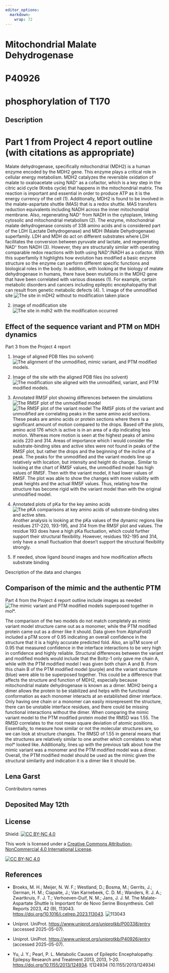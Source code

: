 ```yaml
---
editor_options: 
  markdown: 
    wrap: 72
---
```


# Mitochondrial Malate Dehydrogenase

# P40926

# phosphorylation of T170

## Description

# Part 1 from Project 4 report outline (with citations as appropriate)

Malate dehydrogenase, specifically mitochondrial (MDH2) is a human
enzyme encoded by the MDH2 gene. This enzyme plays a critical role in
cellular energy metabolism. MDH2 catalyzes the reversible oxidation of
malate to oxaloacetate using NAD⁺ as a cofactor, which is a key step in
the citric acid cycle (Krebs cycle) that happens in the mitochondrial
matrix. The reaction is important and essential in order to produce ATP
as it is the energy currency of the cell (1). Additionally, MDH2 is
found to be involved in the malate-aspartate shuttle (MAS) that is a
redox shuttle. MAS transfers reduction equivalents including NADH across
the inner mitochondrial membrane. Also, regenerating NAD⁺ from NADH in
the cytoplasm, linking cytosolic and mitochondrial metabolism (2). The
enzyme, mitochondrial malate dehydrogenase consists of 338 amino acids
and is considered part of the LDH (Lactate Dehydrogenase) and MDH
(Malate Dehydrogenase) superfamily. LDH and MDH do act on different
substrates where LDH facilitates the conversion between pyruvate and
lactate, and regenerating NAD⁺ from NADH (3). However, they are
structurally similar with operating comparable redox reactions with both
using NAD⁺/NADH as a cofactor. With this superfamily it highlights how
evolution has modified a basic enzyme structure so the enzyme can
perform different specific functions and biological roles in the body.
In addition, with looking at the biology of malate dehydrogenase in
humans, there have been mutations in the MDH2 gene that have been
correlated with various diseases (1). For example, certain metabolic
disorders and cancers including epileptic encephalopathy that can result
from genetic metabolic defects (4). 1. image of the unmodified site
![The site in mDH2 without to modification taken
place](images/weak_interactions_unmodified.png)

2.  image of modification site ![The site in mdh2 with the modification
    occurred](images/weak_interactions_PTM_modified.png)

## Effect of the sequence variant and PTM on MDH dynamics

Part 3 from the Project 4 report

1.  Image of aligned PDB files (no solvent) ![The alignment of the
    unmodified, mimic variant, and PTM modified
    models.](images/alignment_unmodified_variant_and_PTM_modified.png)

2.  Image of the site with the aligned PDB files (no solvent) ![The
    modification site aligned with the unmodified, variant, and PTM
    modified models.](images/modification_site.png)

3.  Annotated RMSF plot showing differences between the simulations
    ![The RMSF plot of the unmodified
    model](images/RMSF_plot_unmodified.png) ![The RMSF plot of the
    variant model](images/RMSF_plot_variant.png) The RMSF plots of the
    variant and unmodified are correlating peaks in the same amino acid
    sections. These peaks are amino acids or protein sections where
    there is a significant amount of motion compared to the drops. Based
    off the plots, amino acid 176 which is active is in an area of a dip
    indicating less motion. Whereas more motion is seen at the highest
    peaks of amino acids 220 and 314. Areas of importance which I would
    consider the substrate-binding sites and active sites were not found
    in peaks of the RMSF plot, but rather the drops and the beginning of
    the incline of a peak. The peaks for the unmodified and the variant
    models line up relatively with location, but intensity and height do
    change.. Similar to looking at the chart of RMSF values, the
    unmodified model has high values of RMSF. Then with the variant
    model, it had lower values of RMSF. The plot was able to show the
    changes with more visibility with peak heights and the actual RMSF
    values. Thus, relating how the structure has become rigid with the
    variant model than with the original unmodified model.

4.  Annotated plots of pKa for the key amino acids ![The pKA comparisons
    at key amino acids of substrate-binding sites and active
    sites.](images/pka_comparison.png) Another analysis is looking at
    the pKa values of the dynamic regions like residues 217-220,
    193-195, and 314 from the RMSF plot and values. The residue 193 does
    have a high pKa fluctuation, which could further support their
    structural flexibility. However, residues 192-195 and 314, only have
    a small fluctuation that doesn’t support the structural flexibility
    strongly.

5.  If needed, show ligand bound images and how modification affects
    substrate binding

Description of the data and changes

## Comparison of the mimic and the authentic PTM

Part 4 from the Project 4 report outline include images as needed ![The
mimic variant and PTM modified models superposed together in
mol\*.](images/AF3_superpose_variant_and_PTM_modified.png)

The comparison of the two models do not match completely as mimic
variant model structure came out as a monomer, while the PTM modified
protein came out as a dimer like it should. Data given from AlphaFold3
included a pTM score of 0.95 indicating an overall confidence in the
structure that it is a highly accurate predicted fold. Also, an ipTM
score of 0.95 that measured confidence in the interface interactions to
be very high in confidence and highly reliable. Structural differences
between the variant and modified models would include that the Boltz-1
only gave me chain A, while with the PTM modified model I was given both
chain A and B. From this chain B of the PTM modified model (purple) and
the variant structure (blue) were able to be superposed together. This
could be a difference that affects the structure and function of MDH2,
especially because mitochondrial malate dehydrogenase is known as a
dimer. MDH2 being a dimer allows the protein to be stabilized and helps
with the functional conformation as each monomer interacts at an
established dimer interface. Only having one chain or a monomer can
easily misrepresent the structure, there can be unstable interface
residues, and there could be missing functional interactions without the
dimer. When comparing the mimic variant model to the PTM modified
protein model the RMSD was 1.55. The RMSD correlates to the root mean
square deviation of atomic positions. Essentially, to measure how
similar or not the molecular structures are, so we can look at structure
changes. The RMSD of 1.55 in general means that the structures are
relatively similar to one another which correlates to what mol\* looked
like. Additionally, lines up with the previous talk about how the mimic
variant was a monomer and the PTM modified model was a dimer. Overall,
the PTM modified model should be used as the mimic given the structural
similarity and indication it is a dimer like it should be.

## Lena Garst

Contributors names

## Deposited May 12th

## License

Shield: [![CC BY-NC
4.0](https://img.shields.io/badge/License-CC%20BY--NC%204.0-lightgrey.svg)](https://creativecommons.org/licenses/by-nc/4.0/)

This work is licensed under a [Creative Commons
Attribution-NonCommercial 4.0 International
License](https://creativecommons.org/licenses/by-nc/4.0/).

[![CC BY-NC
4.0](https://licensebuttons.net/l/by-nc/4.0/88x31.png)](https://creativecommons.org/licenses/by-nc/4.0/)

## References

-   Broeks, M. H.; Meijer, N. W. F.; Westland, D.; Bosma, M.; Gerrits,
    J.; German, H. M.; Ciapaite, J.; Van Karnebeek, C. D. M.;
    Wanders, R. J. A.; Zwartkruis, F. J. T.; Verhoeven-Duif, N. M.;
    Jans, J. J. M. The Malate-Aspartate Shuttle Is Important for de Novo
    Serine Biosynthesis. Cell Reports 2023, 42 (9), 113043.
    <https://doi.org/10.1016/j.celrep.2023.113043>.
    ![113043](10.1016/j.celrep.2023.113043)

-   Uniprot. UniProt. <https://www.uniprot.org/uniprotkb/P00338/entry>
    (accessed 2025-05-07).

-   Uniprot. UniProt. <https://www.uniprot.org/uniprotkb/P40926/entry>
    (accessed 2025-05-07).

-   Yu, J. Y.; Pearl, P. L. Metabolic Causes of Epileptic
    Encephalopathy. Epilepsy Research and Treatment 2013, 2013, 1–20.
    <https://doi.org/10.1155/2013/124934>. ![124934
    (10.1155/2013/124934)
